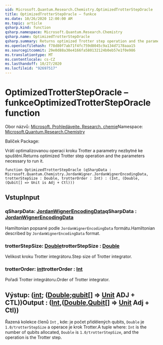 ```yaml
---
uid: Microsoft.Quantum.Research.Chemistry.OptimizedTrotterStepOracle
title: OptimizedTrotterStepOracle – funkce
ms.date: 10/26/2020 12:00:00 AM
ms.topic: article
qsharp.kind: function
qsharp.namespace: Microsoft.Quantum.Research.Chemistry
qsharp.name: OptimizedTrotterStepOracle
qsharp.summary: Returns optimized Trotter step operation and the parameters necessary to run it.
ms.openlocfilehash: f78d80f7ab71f4fc759d8045c9a134d7178aaa15
ms.sourcegitcommit: 29e0d88a30e4166fa580132124b0eb57e1f0e986
ms.translationtype: MT
ms.contentlocale: cs-CZ
ms.lasthandoff: 10/27/2020
ms.locfileid: "92697517"
---
```

# <a name="optimizedtrottersteporacle-function"></a><span data-ttu-id="c9185-102">OptimizedTrotterStepOracle – funkce</span><span class="sxs-lookup"><span data-stu-id="c9185-102">OptimizedTrotterStepOracle function</span></span>

<span data-ttu-id="c9185-103">Obor názvů: [Microsoft. Prohledávejte. Research. chemie](xref:Microsoft.Quantum.Research.Chemistry)</span><span class="sxs-lookup"><span data-stu-id="c9185-103">Namespace: [Microsoft.Quantum.Research.Chemistry](xref:Microsoft.Quantum.Research.Chemistry)</span></span>

<span data-ttu-id="c9185-104">Balíček [](https://nuget.org/packages/)</span><span class="sxs-lookup"><span data-stu-id="c9185-104">Package: [](https://nuget.org/packages/)</span></span>


<span data-ttu-id="c9185-105">Vrátí optimalizovanou operaci kroku Trotter a parametry nezbytné ke spuštění.</span><span class="sxs-lookup"><span data-stu-id="c9185-105">Returns optimized Trotter step operation and the parameters necessary to run it.</span></span>

```qsharp
function OptimizedTrotterStepOracle (qSharpData : Microsoft.Quantum.Chemistry.JordanWigner.JordanWignerEncodingData, trotterStepSize : Double, trotterOrder : Int) : (Int, (Double, (Qubit[] => Unit is Adj + Ctl)))
```


## <a name="input"></a><span data-ttu-id="c9185-106">Vstup</span><span class="sxs-lookup"><span data-stu-id="c9185-106">Input</span></span>

### <a name="qsharpdata--jordanwignerencodingdata"></a><span data-ttu-id="c9185-107">qSharpData: [JordanWignerEncodingData](xref:Microsoft.Quantum.Chemistry.JordanWigner.JordanWignerEncodingData)</span><span class="sxs-lookup"><span data-stu-id="c9185-107">qSharpData : [JordanWignerEncodingData](xref:Microsoft.Quantum.Chemistry.JordanWigner.JordanWignerEncodingData)</span></span>

<span data-ttu-id="c9185-108">Hamiltonian popsané podle `JordanWignerEncodingData` formátu.</span><span class="sxs-lookup"><span data-stu-id="c9185-108">Hamiltonian described by `JordanWignerEncodingData` format.</span></span>


### <a name="trotterstepsize--double"></a><span data-ttu-id="c9185-109">trotterStepSize: [Double](xref:microsoft.quantum.lang-ref.double)</span><span class="sxs-lookup"><span data-stu-id="c9185-109">trotterStepSize : [Double](xref:microsoft.quantum.lang-ref.double)</span></span>

<span data-ttu-id="c9185-110">Velikost kroku Trotter integrátoru.</span><span class="sxs-lookup"><span data-stu-id="c9185-110">Step size of Trotter integrator.</span></span>


### <a name="trotterorder--int"></a><span data-ttu-id="c9185-111">trotterOrder: [int](xref:microsoft.quantum.lang-ref.int)</span><span class="sxs-lookup"><span data-stu-id="c9185-111">trotterOrder : [Int](xref:microsoft.quantum.lang-ref.int)</span></span>

<span data-ttu-id="c9185-112">Pořadí Trotter integrátoru.</span><span class="sxs-lookup"><span data-stu-id="c9185-112">Order of Trotter integrator.</span></span>



## <a name="output--intdoublequbit--unit-adj--ctl"></a><span data-ttu-id="c9185-113">Výstup: ([int](xref:microsoft.quantum.lang-ref.int); ([Double](xref:microsoft.quantum.lang-ref.double);[qubit](xref:microsoft.quantum.lang-ref.qubit)[] => [Unit](xref:microsoft.quantum.lang-ref.unit) ADJ + CTL))</span><span class="sxs-lookup"><span data-stu-id="c9185-113">Output : ([Int](xref:microsoft.quantum.lang-ref.int),([Double](xref:microsoft.quantum.lang-ref.double),[Qubit](xref:microsoft.quantum.lang-ref.qubit)[] => [Unit](xref:microsoft.quantum.lang-ref.unit) Adj + Ctl))</span></span>

<span data-ttu-id="c9185-114">Řazená kolekce členů `Int` , kde: je počet přidělených qubits, `Double` je `1.0/trotterStepSize` a operace je krok Trotter.</span><span class="sxs-lookup"><span data-stu-id="c9185-114">A tuple where: `Int` is the number of qubits allocated, `Double` is `1.0/trotterStepSize`, and the operation is the Trotter step.</span></span>